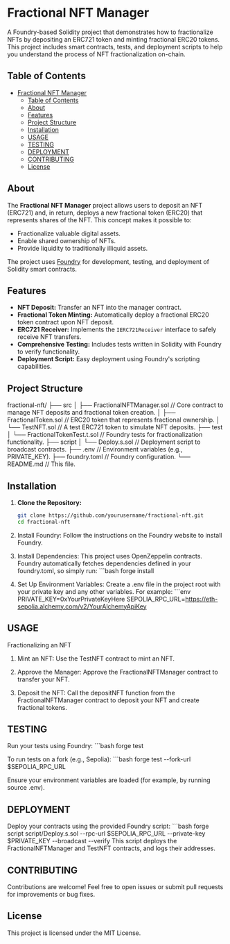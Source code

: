 # Fractional NFT Manager

A Foundry-based Solidity project that demonstrates how to fractionalize NFTs by depositing an ERC721 token and minting fractional ERC20 tokens. This project includes smart contracts, tests, and deployment scripts to help you understand the process of NFT fractionalization on-chain.

## Table of Contents

- [Fractional NFT Manager](#fractional-nft-manager)
  - [Table of Contents](#table-of-contents)
  - [About](#about)
  - [Features](#features)
  - [Project Structure](#project-structure)
  - [Installation](#installation)
  - [USAGE](#usage)
  - [TESTING](#testing)
  - [DEPLOYMENT](#deployment)
  - [CONTRIBUTING](#contributing)
  - [License](#license)

## About

The **Fractional NFT Manager** project allows users to deposit an NFT (ERC721) and, in return, deploys a new fractional token (ERC20) that represents shares of the NFT. This concept makes it possible to:
- Fractionalize valuable digital assets.
- Enable shared ownership of NFTs.
- Provide liquidity to traditionally illiquid assets.

The project uses [Foundry](https://getfoundry.sh/) for development, testing, and deployment of Solidity smart contracts.

## Features

- **NFT Deposit:** Transfer an NFT into the manager contract.
- **Fractional Token Minting:** Automatically deploy a fractional ERC20 token contract upon NFT deposit.
- **ERC721 Receiver:** Implements the `IERC721Receiver` interface to safely receive NFT transfers.
- **Comprehensive Testing:** Includes tests written in Solidity with Foundry to verify functionality.
- **Deployment Script:** Easy deployment using Foundry's scripting capabilities.

## Project Structure

fractional-nft/ ├── src │ ├── FractionalNFTManager.sol // Core contract to manage NFT deposits and fractional token creation. │ ├── FractionalToken.sol // ERC20 token that represents fractional ownership. │ └── TestNFT.sol // A test ERC721 token to simulate NFT deposits. ├── test │ └── FractionalTokenTest.t.sol // Foundry tests for fractionalization functionality. ├── script │ └── Deploy.s.sol // Deployment script to broadcast contracts. ├── .env // Environment variables (e.g., PRIVATE_KEY). ├── foundry.toml // Foundry configuration. └── README.md // This file.


## Installation

1. **Clone the Repository:**

   ```bash
   git clone https://github.com/yourusername/fractional-nft.git
   cd fractional-nft

2. Install Foundry:
    Follow the instructions on the Foundry website to install Foundry.

3. Install Dependencies:
    This project uses OpenZeppelin contracts. Foundry automatically fetches dependencies defined in your foundry.toml, so simply run:
        ```bash
        forge install

4. Set Up Environment Variables:
    Create a .env file in the project root with your private key and any other variables. For example:
        ```env
        PRIVATE_KEY=0xYourPrivateKeyHere
        SEPOLIA_RPC_URL=https://eth-sepolia.alchemy.com/v2/YourAlchemyApiKey

## USAGE
Fractionalizing an NFT
1. Mint an NFT:
    Use the TestNFT contract to mint an NFT.

2. Approve the Manager:
    Approve the FractionalNFTManager contract to transfer your NFT.

3. Deposit the NFT:
    Call the depositNFT function from the FractionalNFTManager contract to deposit your NFT and create fractional tokens.

## TESTING
Run your tests using Foundry:
    ```bash
    forge test

To run tests on a fork (e.g., Sepolia):
    ```bash
    forge test --fork-url $SEPOLIA_RPC_URL

Ensure your environment variables are loaded (for example, by running source .env).


## DEPLOYMENT
Deploy your contracts using the provided Foundry script:
    ```bash
    forge script script/Deploy.s.sol --rpc-url $SEPOLIA_RPC_URL --private-key $PRIVATE_KEY --broadcast --verify
This script deploys the FractionalNFTManager and TestNFT contracts, and logs their addresses.

## CONTRIBUTING
Contributions are welcome! Feel free to open issues or submit pull requests for improvements or bug fixes.

## License
This project is licensed under the MIT License.